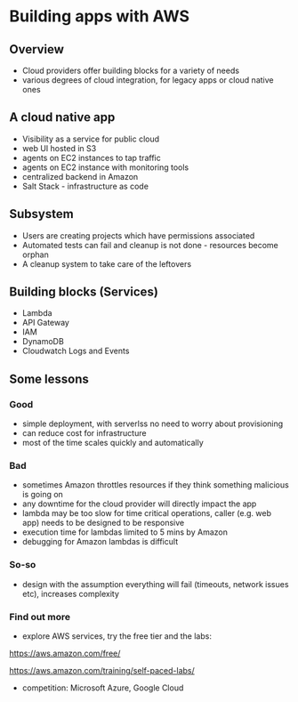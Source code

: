 # Building apps with AWS

## Overview
- Cloud providers offer building blocks for a variety of needs
- various degrees of cloud integration, for legacy apps or cloud native ones 

## A cloud native app
- Visibility as a service for public cloud
- web UI hosted in S3
- agents on EC2 instances to tap traffic
- agents on EC2 instance with monitoring tools
- centralized backend in Amazon
- Salt Stack - infrastructure as code

## Subsystem
- Users are creating projects which have permissions associated
- Automated tests can fail and cleanup is not done - resources become orphan
- A cleanup system to take care of the leftovers

## Building blocks (Services)
- Lambda
- API Gateway
- IAM
- DynamoDB
- Cloudwatch Logs and Events

## Some lessons

### Good
- simple deployment, with serverlss no need to worry about provisioning
- can reduce cost for infrastructure
- most of the time scales quickly and automatically

### Bad
- sometimes Amazon throttles resources if they think something malicious is going on
- any downtime for the cloud provider will directly impact the app
- lambda may be too slow for time critical operations, caller (e.g. web app) needs to be designed to be responsive
- execution time for lambdas limited to 5 mins by Amazon
- debugging for Amazon lambdas is difficult

### So-so
- design with the assumption everything will fail (timeouts, network issues etc), increases complexity

### Find out more
- explore AWS services, try the free tier and the labs: 

https://aws.amazon.com/free/

https://aws.amazon.com/training/self-paced-labs/

- competition: Microsoft Azure, Google Cloud
